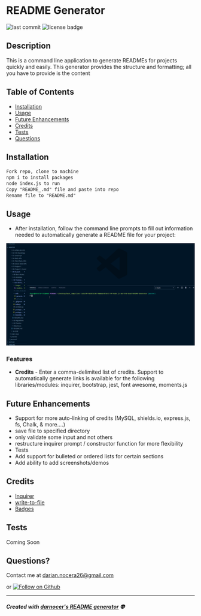 # README Generator

![last commit](https://img.shields.io/github/last-commit/darnocer/Node.js-and-ES6-README-Generator?style=flat-square) ![license badge](https://img.shields.io/github/license/darnocer/Node.js-and-ES6-README-Generator?style=flat-square)

## Description

This is a command line application to generate READMEs for projects quickly and easily.
This generator provides the structure and formatting; all you have to provide is the content

## Table of Contents

- [Installation](#installation)
- [Usage](#usage)
- [Future Enhancements](#future-enhancements)
- [Credits](#credits)
- [Tests](#tests)
- [Questions](#questions)

## Installation

```
Fork repo, clone to machine
npm i to install packages
node index.js to run
Copy "README_.md" file and paste into repo
Rename file to "README.md"
```

## Usage

- After installation, follow the command line prompts to fill out information needed to automatically generate a README file for your project:

![demogif](images/readmedemo.gif)

### Features

- **Credits** - Enter a comma-delimited list of credits. Support to automatically generate links is available for the following libraries/modules: inquirer, bootstrap, jest, font awesome, moments.js

## Future Enhancements

- Support for more auto-linking of credits (MySQL, shields.io, express.js, fs, Chalk, & more....)
- save file to specified directory
- only validate some input and not others
- restructure inquirer prompt / constructor function for more flexibility
- Tests
- Add support for bulleted or ordered lists for certain sections
- Add ability to add screenshots/demos

## Credits

- [Inquirer](https://www.npmjs.com/package/inquirer)
- [write-to-file](https://www.npmjs.com/package/write-to-file)
- [Badges](https://shields.io/)

## Tests

Coming Soon

## Questions?

Contact me at [darian.nocera26@gmail.com](mailto:darian.nocera26@gmail.com)

or [![Follow on Github](https://img.shields.io/github/followers/darnocer?label=Follow&style=social)](http://www.github.com/darnocer)

---

##### _Created with [darnocer's README generator](https://github.com/darnocer/Node.js-and-ES6-README-Generator)_ 👽
